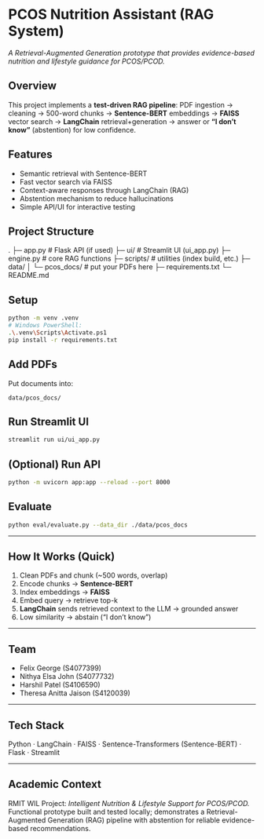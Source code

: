# PCOS Nutrition Assistant (RAG System)
*A Retrieval-Augmented Generation prototype that provides evidence-based nutrition and lifestyle guidance for PCOS/PCOD.*

## Overview
This project implements a **test-driven RAG pipeline**: PDF ingestion → cleaning → 500-word chunks → **Sentence-BERT** embeddings → **FAISS** vector search → **LangChain** retrieval+generation → answer or **“I don’t know”** (abstention) for low confidence.

## Features
- Semantic retrieval with Sentence-BERT  
- Fast vector search via FAISS  
- Context-aware responses through LangChain (RAG)  
- Abstention mechanism to reduce hallucinations  
- Simple API/UI for interactive testing

## Project Structure
.
├─ app.py                # Flask API (if used)
├─ ui/                   # Streamlit UI (ui_app.py)
├─ engine.py             # core RAG functions
├─ scripts/              # utilities (index build, etc.)
├─ data/
│  └─ pcos_docs/         # put your PDFs here
├─ requirements.txt
└─ README.md


## Setup
```bash
python -m venv .venv
# Windows PowerShell:
.\.venv\Scripts\Activate.ps1
pip install -r requirements.txt
```

## Add PDFs
Put documents into:
```
data/pcos_docs/
```

## Run Streamlit UI
```bash
streamlit run ui/ui_app.py
```

## (Optional) Run API
```bash
python -m uvicorn app:app --reload --port 8000
```

## Evaluate
```bash
python eval/evaluate.py --data_dir ./data/pcos_docs
```
---

## How It Works (Quick)
1. Clean PDFs and chunk (~500 words, overlap)  
2. Encode chunks → **Sentence-BERT**  
3. Index embeddings → **FAISS**  
4. Embed query → retrieve top-k  
5. **LangChain** sends retrieved context to the LLM → grounded answer  
6. Low similarity → abstain (“I don’t know”)

---

## Team
- Felix George (S4077399)  
- Nithya Elsa John (S4077732)  
- Harshil Patel (S4106590)  
- Theresa Anitta Jaison (S4120039)

---

## Tech Stack
Python · LangChain · FAISS · Sentence-Transformers (Sentence-BERT) · Flask · Streamlit

---

## Academic Context
RMIT WIL Project: *Intelligent Nutrition & Lifestyle Support for PCOS/PCOD.*  
Functional prototype built and tested locally; demonstrates a Retrieval-Augmented Generation (RAG) pipeline with abstention for reliable evidence-based recommendations.

